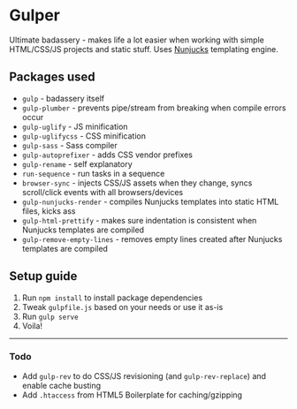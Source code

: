 # Gulper
Ultimate badassery - makes life a lot easier when working with simple HTML/CSS/JS projects and static stuff. Uses [Nunjucks](https://mozilla.github.io/nunjucks/) templating engine.

## Packages used
* `gulp` - badassery itself
* `gulp-plumber` - prevents pipe/stream from breaking when compile errors occur
* `gulp-uglify` - JS minification
* `gulp-uglifycss` - CSS minification
* `gulp-sass` - Sass compiler
* `gulp-autoprefixer` - adds CSS vendor prefixes
* `gulp-rename` - self explanatory
* `run-sequence` - run tasks in a sequence
* `browser-sync` - injects CSS/JS assets when they change, syncs scroll/click events with all browsers/devices
* `gulp-nunjucks-render` - compiles Nunjucks templates into static HTML files, kicks ass
* `gulp-html-prettify` - makes sure indentation is consistent when Nunjucks templates are compiled
* `gulp-remove-empty-lines` - removes empty lines created after Nunjucks templates are compiled

## Setup guide
1. Run `npm install` to install package dependencies
2. Tweak `gulpfile.js` based on your needs or use it as-is
3. Run `gulp serve`
4. Voila!

---
### Todo
* Add `gulp-rev` to do CSS/JS revisioning (and `gulp-rev-replace`) and enable cache busting
* Add `.htaccess` from HTML5 Boilerplate for caching/gzipping
